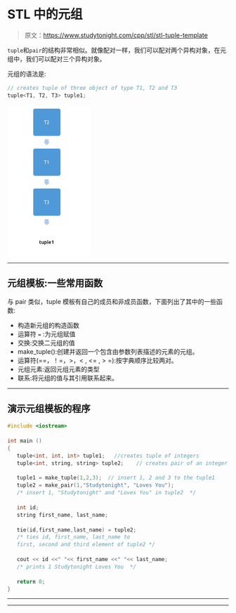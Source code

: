 # STL 中的元组

> 原文：<https://www.studytonight.com/cpp/stl/stl-tuple-template>

`tuple`和`pair`的结构非常相似。就像配对一样，我们可以配对两个异构对象，在元组中，我们可以配对三个异构对象。

元组的语法是:

```cpp
// creates tuple of three object of type T1, T2 and T3
tuple<T1, T2, T3> tuple1; 
```

![Tuple Template](img/82fe91314677844af29132b8b98c8bb3.png)

* * *

## 元组模板:一些常用函数

与 pair 类似，tuple 模板有自己的成员和非成员函数，下面列出了其中的一些函数:

*   构造新元组的构造函数
*   运算符 `=` :为元组赋值
*   交换:交换二元组的值
*   make_tuple():创建并返回一个包含由参数列表描述的元素的元组。
*   运算符(==，！=，>，< , <= , > =):按字典顺序比较两对。
*   元组元素:返回元组元素的类型
*   联系:将元组的值与其引用联系起来。

* * *

## 演示元组模板的程序

```cpp
#include <iostream>

int main ()
{
   tuple<int, int, int> tuple1;   //creates tuple of integers
   tuple<int, string, string> tuple2;    // creates pair of an integer an 2 string

   tuple1 = make_tuple(1,2,3);  // insert 1, 2 and 3 to the tuple1
   tuple2 = make_pair(1,"Studytonight", "Loves You");
   /* insert 1, "Studytonight" and "Loves You" in tuple2  */

   int id;
   string first_name, last_name;

   tie(id,first_name,last_name) = tuple2;
   /* ties id, first_name, last_name to 
   first, second and third element of tuple2 */

   cout << id <<" "<< first_name <<" "<< last_name;
   /* prints 1 Studytonight Loves You  */

   return 0;
} 
```

* * *

* * *